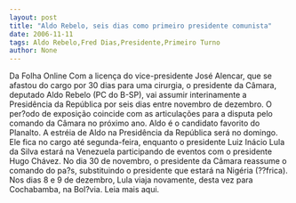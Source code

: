 ```yaml
---
layout: post
title: "Aldo Rebelo, seis dias como primeiro presidente comunista"
date: 2006-11-11
tags: Aldo Rebelo,Fred Dias,Presidente,Primeiro Turno
author: None
---
```

Da Folha Online 
Com a licença do vice-presidente José Alencar, que se afastou do cargo por 30 dias para uma cirurgia, o presidente da Câmara, deputado Aldo Rebelo (PC do B-SP), vai assumir interinamente a Presidência da República por seis dias entre novembro de dezembro. 
O per?odo de exposição coincide com as articulações para a disputa pelo comando da Câmara no próximo ano. Aldo é o candidato favorito do Planalto. 
A estréia de Aldo na Presidência da República será no domingo. Ele fica no cargo até segunda-feira, enquanto o presidente Luiz Inácio Lula da Silva estará na Venezuela participando de eventos com o presidente Hugo Chávez. 
No dia 30 de novembro, o presidente da Câmara reassume o comando do pa?s, substituindo o presidente que estará na Nigéria (??frica). Nos dias 8 e 9 de dezembro, Lula viaja novamente, desta vez para Cochabamba, na Bol?via.
Leia mais aqui. 